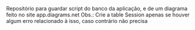 Repositório para guardar script do banco da aplicação, e de um diagrama feito no site app.diagrams.net
Obs.: Crie a table Session apenas se houver algum erro relacionado à isso, caso contrário não precisa